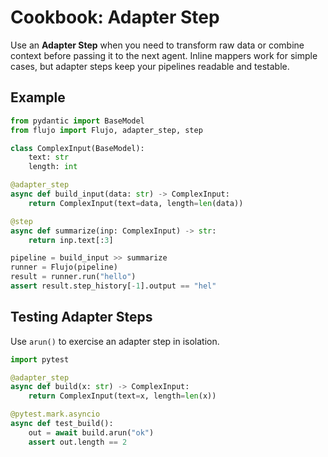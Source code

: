 # Cookbook: Adapter Step

Use an **Adapter Step** when you need to transform raw data or combine context before passing it to the next agent. Inline mappers work for simple cases, but adapter steps keep your pipelines readable and testable.

## Example

```python
from pydantic import BaseModel
from flujo import Flujo, adapter_step, step

class ComplexInput(BaseModel):
    text: str
    length: int

@adapter_step
async def build_input(data: str) -> ComplexInput:
    return ComplexInput(text=data, length=len(data))

@step
async def summarize(inp: ComplexInput) -> str:
    return inp.text[:3]

pipeline = build_input >> summarize
runner = Flujo(pipeline)
result = runner.run("hello")
assert result.step_history[-1].output == "hel"
```

## Testing Adapter Steps

Use `arun()` to exercise an adapter step in isolation.

```python
import pytest

@adapter_step
async def build(x: str) -> ComplexInput:
    return ComplexInput(text=x, length=len(x))

@pytest.mark.asyncio
async def test_build():
    out = await build.arun("ok")
    assert out.length == 2
```
